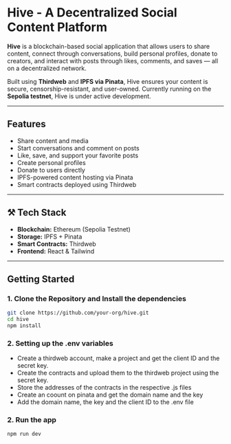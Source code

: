 # Hive - A Decentralized Social Content Platform

**Hive** is a blockchain-based social application that allows users to share content, connect through conversations, build personal profiles, donate to creators, and interact with posts through likes, comments, and saves — all on a decentralized network.

Built using **Thirdweb** and **IPFS via Pinata**, Hive ensures your content is secure, censorship-resistant, and user-owned. Currently running on the **Sepolia testnet**, Hive is under active development.

---

##  Features

- Share content and media
- Start conversations and comment on posts
- Like, save, and support your favorite posts
- Create personal profiles
- Donate to users directly
- IPFS-powered content hosting via Pinata
- Smart contracts deployed using Thirdweb

---

## ⚒️ Tech Stack

- **Blockchain:** Ethereum (Sepolia Testnet)
- **Storage:** IPFS + Pinata
- **Smart Contracts:** Thirdweb
- **Frontend:** React & Tailwind

---

## Getting Started

### 1. Clone the Repository and Install the dependencies

```bash
git clone https://github.com/your-org/hive.git
cd hive
npm install
```

### 2. Setting up the .env variables
- Create a thirdweb account, make a project and get the client ID and the secret key.
- Create the contracts and upload them to the thirdweb project using the secret key.
- Store the addresses of the contracts in the respective .js files
- Create an coount on pinata and get the domain name and the key
- Add the domain name, the key and the client ID to the .env file 

### 2. Run the app
```bash
npm run dev
```



